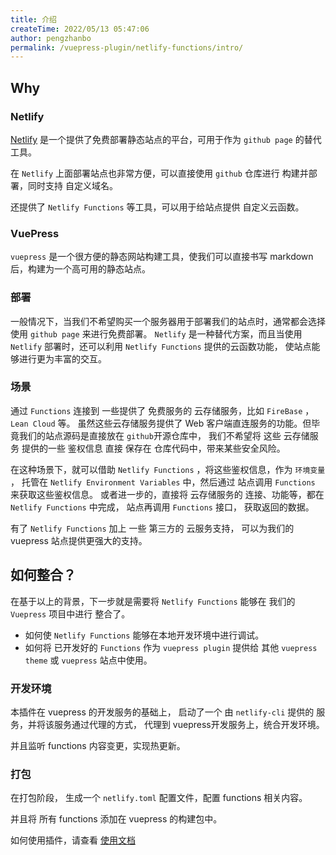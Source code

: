 ```yaml
---
title: 介绍
createTime: 2022/05/13 05:47:06
author: pengzhanbo
permalink: /vuepress-plugin/netlify-functions/intro/
---
```


## Why

### Netlify

[Netlify](https://www.netlify.com/) 是一个提供了免费部署静态站点的平台，可用于作为 `github page` 的替代工具。

在 `Netlify` 上面部署站点也非常方便，可以直接使用 `github` 仓库进行 构建并部署，同时支持 自定义域名。

还提供了 `Netlify Functions` 等工具，可以用于给站点提供 自定义云函数。

### VuePress

`vuepress` 是一个很方便的静态网站构建工具，使我们可以直接书写 markdown后，构建为一个高可用的静态站点。

### 部署

一般情况下，当我们不希望购买一个服务器用于部署我们的站点时，通常都会选择使用 `github page` 来进行免费部署。
`Netlify` 是一种替代方案，而且当使用 `Netlify` 部署时，还可以利用 `Netlify Functions` 提供的云函数功能，
使站点能够进行更为丰富的交互。

### 场景

通过 `Functions` 连接到 一些提供了 免费服务的 云存储服务，比如 `FireBase` ，`Lean Cloud` 等。
虽然这些云存储服务提供了 Web 客户端直连服务的功能。但毕竟我们的站点源码是直接放在 `github`开源仓库中，
我们不希望将 这些 云存储服务 提供的一些 鉴权信息 直接 保存在 仓库代码中，带来某些安全风险。

在这种场景下，就可以借助 `Netlify Functions` ，将这些鉴权信息，作为 `环境变量` ，
托管在 `Netlify Environment Variables` 中，然后通过 站点调用 `Functions` 来获取这些鉴权信息。
或者进一步的，直接将 云存储服务的 连接、功能等，都在 `Netlify Functions` 中完成， 
站点再调用 `Functions` 接口， 获取返回的数据。

有了 `Netlify Functions` 加上 一些 第三方的 云服务支持， 可以为我们的 vuepress 站点提供更强大的支持。


## 如何整合？

在基于以上的背景，下一步就是需要将 `Netlify Functions` 能够在 我们的 `Vuepress` 项目中进行 整合了。

- 如何使 `Netlify Functions` 能够在本地开发环境中进行调试。
- 如何将 已开发好的 `Functions` 作为 `vuepress plugin` 提供给 其他 `vuepress theme` 或 `vuepress` 站点中使用。

### 开发环境

本插件在 vuepress 的开发服务的基础上， 启动了一个 由 `netlify-cli` 提供的 服务，并将该服务通过代理的方式，
代理到 vuepress开发服务上，统合开发环境。

并且监听 functions 内容变更，实现热更新。

### 打包

在打包阶段， 生成一个 `netlify.toml` 配置文件，配置 functions 相关内容。

并且将 所有 functions 添加在 vuepress 的构建包中。

如何使用插件，请查看 [使用文档](/vuepress-plugin/netlify-functions/usage/)
